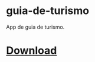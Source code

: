 # guia-de-turismo
App de guia de turismo.
# [Download](https://github.com/proxlu/guia-de-turismo/releases/download/maps/app-debug.apk)
